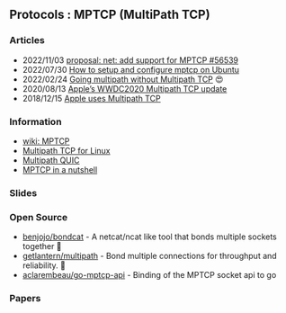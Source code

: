 ## Protocols : MPTCP (MultiPath TCP)


### Articles
- 2022/11/03 [proposal: net: add support for MPTCP #56539](https://github.com/golang/go/issues/56539)
- 2022/07/30 [How to setup and configure mptcp on Ubuntu](https://medium.com/high-performance-network-programming/how-to-setup-and-configure-mptcp-on-ubuntu-c423dbbf76cc)
- 2022/02/24 [Going multipath without Multipath TCP](https://blog.benjojo.co.uk/post/multipath-without-mptcp) 😍
- 2020/08/13 [Apple’s WWDC2020 Multipath TCP update](https://www.tessares.net/apples-mptcp-story-so-far/)
- 2018/12/15 [Apple uses Multipath TCP](http://blog.multipath-tcp.org/blog/html/2018/12/15/apple_and_multipath_tcp.html)


### Information
- [wiki: MPTCP](https://en.wikipedia.org/wiki/MPTCP)
- [Multipath TCP for Linux](https://mptcp.dev/)
- [Multipath QUIC](https://multipath-quic.org/)
- [MPTCP in a nutshell](https://www.tessares.net/technology/mptcp/)


### Slides


### Open Source
- [benjojo/bondcat](https://github.com/benjojo/bondcat) - A netcat/ncat like tool that bonds multiple sockets together 🚀
- [getlantern/multipath](https://github.com/getlantern/multipath) - Bond multiple connections for throughput and reliability. 🚀
- [aclarembeau/go-mptcp-api](https://github.com/aclarembeau/go-mptcp-api) - Binding of the MPTCP socket api to go



### Papers


